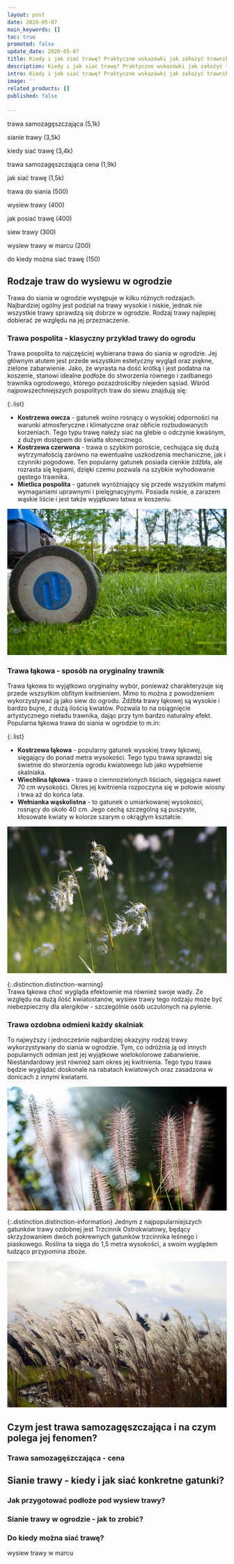 ```yaml
---
layout: post
date: 2020-05-07
main_keywords: []
toc: true
promoted: false
update_date: 2020-05-07
title: Kiedy i jak siać trawę? Praktyczne wskazówki jak założyć trawnik
description: Kiedy i jak siać trawę? Praktyczne wskazówki jak założyć trawnik
intro: Kiedy i jak siać trawę? Praktyczne wskazówki jak założyć trawnik
image: ''
related_products: []
published: false

---
```

trawa samozagęszczająca (5,1k)

sianie trawy (3,5k)

kiedy siać trawę (3,4k)

trawa samozagęszczająca cena (1,9k)

jak siać trawę (1,5k)

trawa do siania (500)

wysiew trawy (400)

jak posiać trawę (400)

siew trawy (300)

wysiew trawy w marcu (200)

do kiedy można siać trawę (150)

## Rodzaje traw do wysiewu w ogrodzie

Trawa do siania w ogrodzie występuje w kilku różnych rodzajach. Najbardziej ogólny jest podział na trawy wysokie i niskie, jednak nie wszystkie trawy sprawdzą się dobrze w ogrodzie. Rodzaj trawy najlepiej dobierać ze względu na jej przeznaczenie.

### Trawa pospolita - klasyczny przykład trawy do ogrodu 

Trawa pospolita to najczęściej wybierana trawa do siania w ogrodzie. Jej głównym atutem jest przede wszystkim estetyczny wygląd oraz piękne, zielone zabarwienie. Jako, że wyrasta na dość krótką i jest podatna na koszenie, stanowi idealne podłoże do stworzenia równego i zadbanego trawnika ogrodowego, którego pozazdrościłby niejeden sąsiad. Wśród najpowszechniejszych pospolitych traw do siewu znajdują się:

{:.list}
* **Kostrzewa owcza** - gatunek wolno rosnący o wysokiej odporności na warunki atmosferyczne i klimatyczne oraz obficie rozbudowanych korzeniach. Tego typu trawę należy siać na glebie o odczynie kwaśnym, z dużym dostępem do światła słonecznego.
* **Kostrzewa czerwona** - trawa o szybkim poroście, cechująca się dużą wytrzymałością zarówno na ewentualne uszkodzenia mechaniczne, jak i czynniki pogodowe. Ten popularny gatunek posiada cienkie źdźbła, ale rozrasta się kępami, dzięki czemu pozwala na szybkie wyhodowanie gęstego trawnika.
* **Mietlica pospolita** - gatunek wyróżniający się przede wszystkim małymi wymaganiami uprawnymi i pielęgnacyjnymi. Posiada niskie, a zarazem wąskie liście i jest także wyjątkowo łatwa w koszeniu. 

![](/uploads/trawa-pospolita.jpg)

### Trawa łąkowa - sposób na oryginalny trawnik

Trawa łąkowa to wyjątkowo oryginalny wybór, ponieważ charakteryzuje się przede wszsytkim obfitym kwitnieniem. Mimo to można z powodzeniem wykorzystywać ją jako siew do ogrodu. Źdźbła trawy łąkowej są wysokie i bardzo bujne, z dużą ilością kwiatów. Pozwala to na osiągnięcie artystycznego nieładu trawnika, dając przy tym bardzo naturalny efekt. Popularna łąkowa trawa do siania w ogrodzie to m.in:

{:.list}
* **Kostrzewa łąkowa** - popularny gatunek wysokiej trawy łąkowej, sięgający do ponad metra wysokości. Tego typu trawa sprawdzi się świetnie do stworzenia ogrodu kwiatowego lub jako wypełnienie skalniaka.
* **Wiechlina łąkowa** - trawa o ciemnozielonych liściach, sięgająca nawet 70 cm wysokości. Okres jej kwitnienia rozpoczyna się w połowie wiosny i trwa aż do końca lata.
* **Wełnianka wąskolistna** - to gatunek o umiarkowanej wysokości, rosnący do około 40 cm. Jego cechą szczególną są puszyste, kłosowate kwiaty w kolorze szarym o okrągłym kształcie.

![](/uploads/trawa-lakowa.jpg)

{:.distinction.distinction-warning}  
Trawa łąkowa choć wygląda efektownie ma również swoje wady. Ze względu na dużą ilość kwiatostanów, wysiew trawy tego rodzaju może być niebezpieczny dla alergików - szczególnie osób uczulonych na pylenie.

### Trawa ozdobna odmieni każdy skalniak

 To najwyższy i jednocześnie najbardziej okazyjny rodzaj trawy wykorzystywany do siania w ogrodzie. Tym, co odróżnia ją od innych popularnych odmian jest jej wyjątkowe wielokolorowe zabarwienie. Niestandardowy jest również sam okres jej kwitnienia. Tego typu trawa będzie wyglądać doskonale na rabatach kwiatowych oraz zasadzona w donicach z innymi kwiatami.

![](/uploads/trawy-ozdobne-2.jpg)

{:.distinction.distinction-information}
Jednym z najpopularniejszych gatunków trawy ozdobnej jest Trzcinnik Ostrokwiatowy, będący skrzyżowaniem dwóch pokrewnych gatunków  trzcinnika leśnego i piaskowego. Roślina ta sięga do 1,5 metra wysokości, a swoim wyglądem łudząco przypomina zboże.

![](/uploads/trawy-ozdobne.jpg)

## Czym jest trawa samozagęszczająca i na czym polega jej fenomen?

### Trawa samozagęśzczająca - cena

## Sianie trawy - kiedy i jak siać konkretne gatunki?

### Jak przygotować podłoże pod wysiew trawy?

### Sianie trawy w ogrodzie - jak to zrobić? 

### Do kiedy można siać trawę?

wysiew trawy w marcu